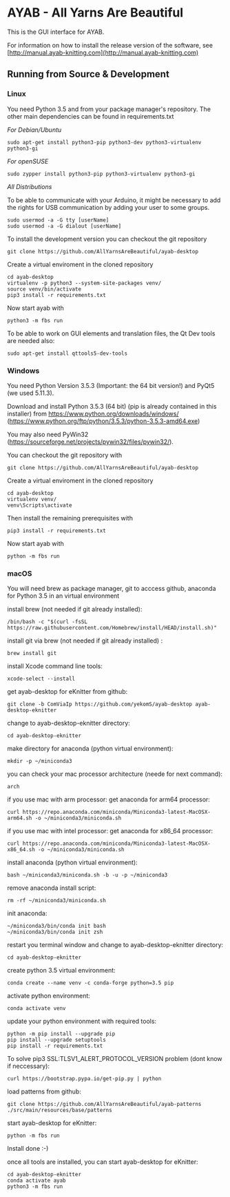 # AYAB - All Yarns Are Beautiful

This is the GUI interface for AYAB.

For information on how to install the release version of the software, see
[http://manual.ayab-knitting.com](http://manual.ayab-knitting.com)

## Running from Source & Development

### Linux

You need Python 3.5 and from your package manager's repository.
The other main dependencies can be found in requirements.txt

*For Debian/Ubuntu*

    sudo apt-get install python3-pip python3-dev python3-virtualenv python3-gi

*For openSUSE*

    sudo zypper install python3-pip python3-virtualenv python3-gi

*All Distributions*

To be able to communicate with your Arduino, it might be necessary to add the rights for USB communication by adding your user to some groups.

    sudo usermod -a -G tty [userName]
    sudo usermod -a -G dialout [userName]

To install the development version you can checkout the git repository

    git clone https://github.com/AllYarnsAreBeautiful/ayab-desktop

Create a virtual enviroment in the cloned repository

    cd ayab-desktop
    virtualenv -p python3 --system-site-packages venv/
    source venv/bin/activate
    pip3 install -r requirements.txt

Now start ayab with

    python3 -m fbs run

To be able to work on GUI elements and translation files, the Qt Dev tools are needed also:

    sudo apt-get install qttools5-dev-tools

### Windows

You need Python Version 3.5.3 (Important: the 64 bit version!) and PyQt5 (we used 5.11.3).

Download and install Python 3.5.3 (64 bit) (pip is already contained in this installer) from
    https://www.python.org/downloads/windows/ (https://www.python.org/ftp/python/3.5.3/python-3.5.3-amd64.exe)

You may also need PyWin32 (https://sourceforge.net/projects/pywin32/files/pywin32/).

You can checkout the git repository with

    git clone https://github.com/AllYarnsAreBeautiful/ayab-desktop

Create a virtual enviroment in the cloned repository

    cd ayab-desktop
    virtualenv venv/
    venv\Scripts\activate

Then install the remaining prerequisites with

    pip3 install -r requirements.txt

Now start ayab with

    python -m fbs run

### macOS

You will need brew as package manager, git to acccess github, anaconda for Python 3.5 in an virtual environment

install brew (not needed if git already installed):

    /bin/bash -c "$(curl -fsSL https://raw.githubusercontent.com/Homebrew/install/HEAD/install.sh)"

install git via brew (not needed if git already installed) :

    brew install git

install Xcode command line tools:

    xcode-select --install

get ayab-desktop for eKnitter from github:

    git clone -b ComViaIp https://github.com/yekomS/ayab-desktop ayab-desktop-eknitter

change to ayab-desktop-eknitter directory:

    cd ayab-desktop-eknitter

make directory for anaconda (python virtual environment):

    mkdir -p ~/miniconda3

you can check your mac processor architecture (neede for next command):

    arch

if you use mac with arm processor: get anaconda for arm64 processor:

    curl https://repo.anaconda.com/miniconda/Miniconda3-latest-MacOSX-arm64.sh -o ~/miniconda3/miniconda.sh

if you use mac with intel processor: get anaconda for x86_64 processor:

    curl https://repo.anaconda.com/miniconda/Miniconda3-latest-MacOSX-x86_64.sh -o ~/miniconda3/miniconda.sh

install anaconda (python virtual environment): 
    
    bash ~/miniconda3/miniconda.sh -b -u -p ~/miniconda3

remove anaconda install script:

    rm -rf ~/miniconda3/miniconda.sh


init anaconda:

    ~/miniconda3/bin/conda init bash
    ~/miniconda3/bin/conda init zsh

restart you terminal window and change to ayab-desktop-eknitter directory:

    cd ayab-desktop-eknitter

create python 3.5 virtual environment:

    conda create --name venv -c conda-forge python=3.5 pip

activate python environment:

    conda activate venv

update your python environment with required tools:

    python -m pip install --upgrade pip
    pip install --upgrade setuptools
    pip install -r requirements.txt

To solve pip3 SSL:TLSV1_ALERT_PROTOCOL_VERSION problem (dont know if neccessary):
    
    curl https://bootstrap.pypa.io/get-pip.py | python

load patterns from github:

    git clone https://github.com/AllYarnsAreBeautiful/ayab-patterns ./src/main/resources/base/patterns

start ayab-desktop for eKnitter:

    python -m fbs run

Install done :-)


once all tools are installed, you can start ayab-desktop for eKnitter:
    
    cd ayab-desktop-eknitter
    conda activate ayab
    python3 -m fbs run

